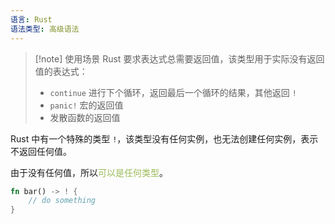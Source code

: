 ```yaml
---
语言: Rust
语法类型: 高级语法
---
```

> [!note] 使用场景
> Rust 要求表达式总需要返回值，该类型用于实际没有返回值的表达式：
>- `continue` 进行下个循环，返回最后一个循环的结果，其他返回 `!`
>- `panic!` 宏的返回值
>- 发散函数的返回值

Rust 中有一个特殊的类型 `!`，该类型没有任何实例，也无法创建任何实例，表示不返回任何值。

由于没有任何值，所以<font color="#9bbb59">可以是任何类型</font>。

```rust
fn bar() -> ! {
    // do something
}
```
